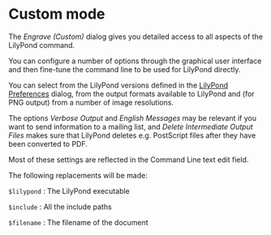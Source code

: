 # Custom mode

The *Engrave (Custom)* dialog gives you detailed access to all aspects of the
LilyPond command.

You can configure a number of options through the graphical user interface and
then fine-tune the command line to be used for LilyPond directly.

You can select from the LilyPond versions defined in the [LilyPond
Preferences](/preferences/lilypond/index.md) dialog, from the output formats
available to LilyPond and (for PNG output) from a number of image resolutions.

The options *Verbose Output* and *English Messages* may be relevant if you want
to send information to a mailing list, and *Delete Intermediate Output Files*
makes sure that LilyPond deletes e.g. PostScript files after they have been
converted to PDF.

Most of these settings are reflected in the Command Line text edit field.

The following replacements will be made:

`$lilypond`
: The LilyPond executable

`$include`
: All the include paths

`$filename`
: The filename of the document
